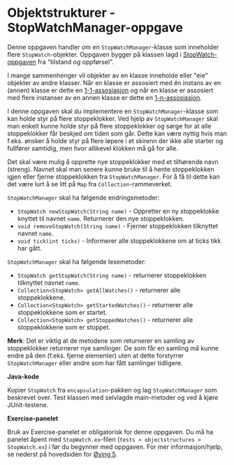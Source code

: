 # Objektstrukturer - StopWatchManager-oppgave

Denne oppgaven handler om en `StopWatchManager`-klasse som inneholder flere `StopWatch`-objekter. Oppgaven bygger på klassen lagd i [StopWatch-oppgaven](../oving1/Stopwatch.md) fra "tilstand og oppførsel".

I mange sammenhenger vil objekter av en klasse inneholde eller "eie" objekter av andre klasser. Når en klasse er assosiert med én instans av en (annen) klasse er dette en [1-1-assosiasjon](https://www.ntnu.no/wiki/display/tdt4100/Koding+av+1-1-assosiasjoner) og når en klasse er assosiert med flere instanser av en annen klasse er dette en [1-n-assosiasjon](https://www.ntnu.no/wiki/display/tdt4100/Koding+av+1-n-assosiasjoner).

I denne oppgaven skal du implementere en `StopWatchManager`-klasse som kan holde styr på flere stoppeklokker. Ved hjelp av `StopWatchManager` skal man enkelt kunne holde styr på flere stoppeklokker og sørge for at alle stoppeklokker får beskjed om tiden som går. Dette kan være nyttig hvis man f.eks. ønsker å holde styr på flere løpere i et skirenn der ikke alle starter og fullfører samtidig, men hvor allikevel klokken må gå for alle.

Det skal være mulig å opprette nye stoppeklokker med et tilhørende navn (streng). Navnet skal man senere kunne bruke til å hente stoppeklokken igjen eller fjerne stoppeklokken fra `StopWatchManager`. For å få til dette kan det være lurt å se litt på `Map` fra `Collection`-rammeverket.

`StopWatchManager` skal ha følgende endringsmetoder:

- `StopWatch newStopWatch(String name)` - Oppretter en ny stoppeklokke knyttet til navnet `name`. Returnerer den nye stoppeklokken.
- `void removeStopWatch(String name)` - Fjerner stoppeklokken tilknyttet navnet `name`.
- `void tick(int ticks)` - Informerer alle stoppeklokkene om at ticks tikk har gått.

`StopWatchManager` skal ha følgende lesemetoder:

- `StopWatch getStopWatch(String name)` - returnerer stoppeklokken tilknyttet navnet `name`.
- `Collection<StopWatch> getAllWatches()` - returnerer alle stoppeklokkene.
- `Collection<StopWatch> getStartedWatches()` - returnerer alle stoppeklokkene som er startet.
- `Collection<StopWatch> getStoppedWatches()` - returnerer alle stoppeklokkene som er stoppet.

**Merk**: Det er viktig at de metodene som returnerer en samling av stoppeklokker returnerer nye samlinger. De som får en samling må kunne endre på den (f.eks. fjerne elementer) uten at dette forstyrrer `StopWatchManager` eller andre som har fått samlinger tidligere.

**Java-kode**

Kopier `StopWatch` fra `encapsulation`-pakken og lag `StopWatchManager` som beskrevet over. Test klassen med selvlagde main-metoder og ved å kjøre JUnit-testene.

**Exercise-panelet**

Bruk av Exercise-panelet er obligatorisk for denne oppgaven. Du må ha panelet åpent med `StopWatch.ex`-filen (`tests > objectstructures > StopWatch.ex`) i før du begynner med oppgaven. For mer informasjon/hjelp, se nederst på hovedsiden for [Øving 5](./README.md).
